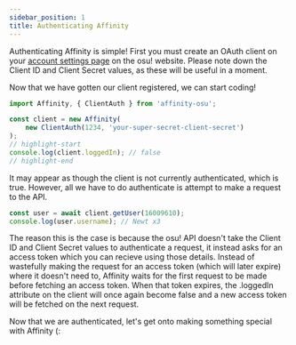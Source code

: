 ```yaml
---
sidebar_position: 1
title: Authenticating Affinity
---
```


Authenticating Affinity is simple! First you must create an OAuth client on your [account settings page](https://osu.ppy.sh/home/account/edit) on the osu! website. Please note down the Client ID and Client Secret values, as these will be useful in a moment.

Now that we have gotten our client registered, we can start coding!

```ts title="/src/index.ts"
import Affinity, { ClientAuth } from 'affinity-osu';

const client = new Affinity(
	new ClientAuth(1234, 'your-super-secret-client-secret')
);
// highlight-start
console.log(client.loggedIn); // false
// highlight-end
```

It may appear as though the client is not currently authenticated, which is true. However, all we have to do authenticate is attempt to make a request to the API.

```ts title="/src/index.ts"
const user = await client.getUser(16009610);
console.log(user.username); // Newt x3
```

The reason this is the case is because the osu! API doesn't take the Client ID and Client Secret values to authenticate a request, it instead asks for an access token which you can recieve using those details. Instead of wastefully making the request for an access token (which will later expire) where it doesn't need to, Affinity waits for the first request to be made before fetching an access token. When that token expires, the .loggedIn attribute on the client will once again become false and a new access token will be fetched on the next request.

Now that we are authenticated, let's get onto making something special with Affinity (:
